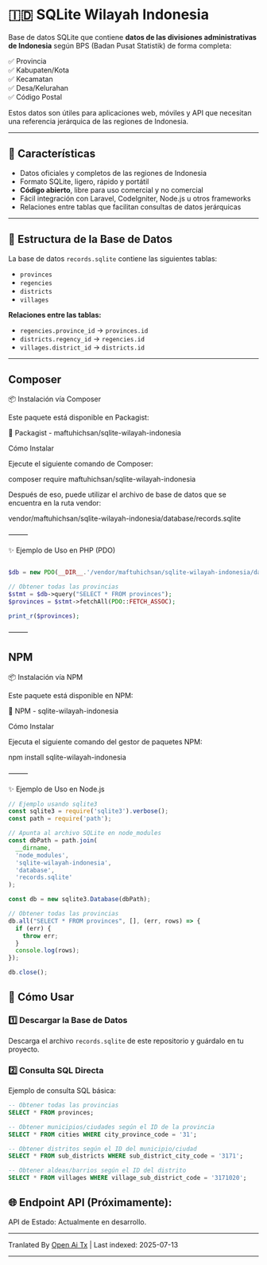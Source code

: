 # 🇮🇩 SQLite Wilayah Indonesia

Base de datos SQLite que contiene **datos de las divisiones administrativas de Indonesia** según BPS (Badan Pusat Statistik) de forma completa:

✅ Provincia  
✅ Kabupaten/Kota  
✅ Kecamatan  
✅ Desa/Kelurahan <br>
✅ Código Postal

Estos datos son útiles para aplicaciones web, móviles y API que necesitan una referencia jerárquica de las regiones de Indonesia.

---

## 🎯 Características

- Datos oficiales y completos de las regiones de Indonesia
- Formato SQLite, ligero, rápido y portátil
- **Código abierto**, libre para uso comercial y no comercial
- Fácil integración con Laravel, CodeIgniter, Node.js u otros frameworks
- Relaciones entre tablas que facilitan consultas de datos jerárquicas

---
## 📂 Estructura de la Base de Datos

La base de datos `records.sqlite` contiene las siguientes tablas:

- `provinces`
- `regencies`
- `districts`
- `villages`

**Relaciones entre las tablas:**

- `regencies.province_id` → `provinces.id`
- `districts.regency_id` → `regencies.id`
- `villages.district_id` → `districts.id`

---

## Composer

📦 Instalación vía Composer

Este paquete está disponible en Packagist:

🔗 Packagist - maftuhichsan/sqlite-wilayah-indonesia

Cómo Instalar

Ejecute el siguiente comando de Composer:

composer require maftuhichsan/sqlite-wilayah-indonesia

Después de eso, puede utilizar el archivo de base de datos que se encuentra en la ruta vendor:

vendor/maftuhichsan/sqlite-wilayah-indonesia/database/records.sqlite


⸻

✨ Ejemplo de Uso en PHP (PDO)

```php

$db = new PDO(__DIR__.'/vendor/maftuhichsan/sqlite-wilayah-indonesia/database/records.sqlite');

// Obtener todas las provincias
$stmt = $db->query("SELECT * FROM provinces");
$provinces = $stmt->fetchAll(PDO::FETCH_ASSOC);

print_r($provinces);

```
⸻

## NPM

📦 Instalación vía NPM

Este paquete está disponible en NPM:

🔗 NPM - sqlite-wilayah-indonesia

Cómo Instalar

Ejecuta el siguiente comando del gestor de paquetes NPM:

npm install sqlite-wilayah-indonesia

⸻

✨ Ejemplo de Uso en Node.js

```javascript
// Ejemplo usando sqlite3
const sqlite3 = require('sqlite3').verbose();
const path = require('path');

// Apunta al archivo SQLite en node_modules
const dbPath = path.join(
  __dirname,
  'node_modules',
  'sqlite-wilayah-indonesia',
  'database',
  'records.sqlite'
);

const db = new sqlite3.Database(dbPath);

// Obtener todas las provincias
db.all("SELECT * FROM provinces", [], (err, rows) => {
  if (err) {
    throw err;
  }
  console.log(rows);
});

db.close();
```
## 🚀 Cómo Usar

### 1️⃣ Descargar la Base de Datos

Descarga el archivo `records.sqlite` de este repositorio y guárdalo en tu proyecto.

### 2️⃣ Consulta SQL Directa

Ejemplo de consulta SQL básica:

```sql
-- Obtener todas las provincias
SELECT * FROM provinces;

-- Obtener municipios/ciudades según el ID de la provincia
SELECT * FROM cities WHERE city_province_code = '31';

-- Obtener distritos según el ID del municipio/ciudad
SELECT * FROM sub_districts WHERE sub_district_city_code = '3171';

-- Obtener aldeas/barrios según el ID del distrito
SELECT * FROM villages WHERE village_sub_district_code = '3171020';

```
## 🌐 Endpoint API (Próximamente):

API de Estado: Actualmente en desarrollo.

---

Tranlated By [Open Ai Tx](https://github.com/OpenAiTx/OpenAiTx) | Last indexed: 2025-07-13

---